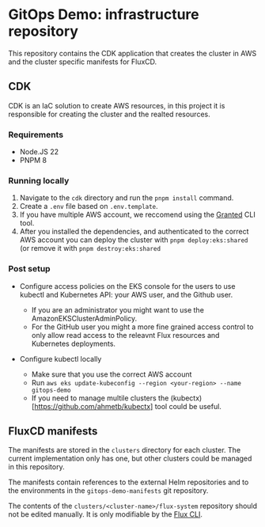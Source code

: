 # GitOps Demo: infrastructure repository

This repository contains the CDK application that creates the cluster in AWS and the cluster specific manifests for FluxCD.

## CDK

CDK is an IaC solution to create AWS resources, in this project it is responsible for creating the cluster and the realted resources.

### Requirements

- Node.JS 22
- PNPM 8

### Running locally

1. Navigate to the `cdk` directory and run the `pnpm install` command.
2. Create a `.env` file based on `.env.template`.
3. If you have multiple AWS account, we reccomend using the [Granted](https://docs.commonfate.io/granted/introduction) CLI tool.
4. After you installed the dependencies, and authenticated to the correct AWS account you can deploy the cluster with `pnpm deploy:eks:shared` (or remove it with `pnpm destroy:eks:shared`

### Post setup

- Configure access policies on the EKS console for the users to use kubectl and Kubernetes API: your AWS user, and the Github user.
  - If you are an administrator you might want to use the AmazonEKSClusterAdminPolicy.
  - For the GitHub user you might a more fine grained access control to only allow read access to the releavnt Flux resources and Kubernetes deployments.

- Configure kubectl locally
  - Make sure that you use the correct AWS account
  - Run `aws eks update-kubeconfig --region <your-region> --name gitops-demo`
  - If you need to manage multile clusters the (kubectx)[https://github.com/ahmetb/kubectx] tool could be useful.

## FluxCD manifests

The manifests are stored in the `clusters` directory for each cluster. The current implementation only has one, but other clusters could be managed in this repository.

The manifests contain references to the external Helm repositories and to the environments in the `gitops-demo-manifests` git repository.

The contents of the `clusters/<cluster-name>/flux-system` repository should not be edited manually. It is only modifiable by the [Flux CLI](https://fluxcd.io/flux/cmd/).

